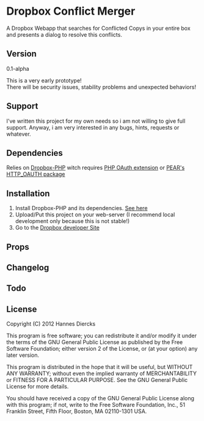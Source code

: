 Dropbox Conflict Merger
=======================

A Dropbox Webapp that searches for Conflicted Copys in your entire box and presents
a dialog to resolve this conflicts.


Version
-------

0.1-alpha

This is a very early prototype!  
There will be security issues, stability problems and unexpected behaviors!


Support
-------

I've written this project for my own needs so i am not willing to give full support. Anyway, i am very interested in any bugs, hints, requests or whatever.


Dependencies
-----------

Relies on [Dropbox-PHP](http://www.dropbox-php.com/) witch requires [PHP OAuth extension](http://pecl.php.net/package/oauth) or [PEAR's HTTP_OAUTH package](http://pear.php.net/package/http_oauth)


Installation
------------

1. Install Dropbox-PHP and its dependencies. [See here](http://www.dropbox-php.com/about)
2. Upload/Put this project on your web-server (I recommend local development only because this is not stable!)
3. Go to the [Dropbox developer Site](https://www.dropbox.com/developers/apps) 

Props
-----


Changelog
---------


Todo
----


License
-------

Copyright (C) 2012 Hannes Diercks

This program is free software; you can redistribute it and/or modify
it under the terms of the GNU General Public License as published by
the Free Software Foundation; either version 2 of the License, or
(at your option) any later version.

This program is distributed in the hope that it will be useful,
but WITHOUT ANY WARRANTY; without even the implied warranty of
MERCHANTABILITY or FITNESS FOR A PARTICULAR PURPOSE.  See the
GNU General Public License for more details.

You should have received a copy of the GNU General Public License along
with this program; if not, write to the Free Software Foundation, Inc.,
51 Franklin Street, Fifth Floor, Boston, MA 02110-1301 USA.